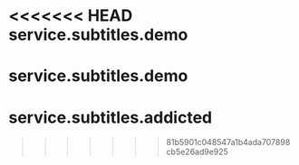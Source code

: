 <<<<<<< HEAD
service.subtitles.demo
======================

service.subtitles.demo
=======
service.subtitles.addicted
==========================
>>>>>>> 81b5901c048547a1b4ada707898cb5e26ad9e925
